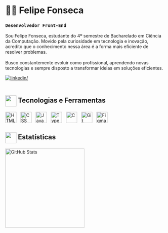 # 👨‍💻 Felipe Fonseca

### **`Desenvolvedor Front-End`**

Sou Felipe Fonseca, estudante do 4º semestre de Bacharelado em Ciência da Computação. Movido pela curiosidade em tecnologia e inovação, acredito que o conhecimento nessa área é a forma mais eficiente de resolver problemas.
<br/>
<br/>
Busco constantemente evoluir como profissional, aprendendo novas tecnologias e sempre disposto a transformar ideias em soluções eficientes.

<div align="left">
    <a href="https://www.linkedin.com/in/felipebalaminut/" target="_blank">
        <img src="https://img.shields.io/badge/linkedin-%231E77B5.svg?&style=for-the-badge&logo=linkedin&logoColor=white" alt=linkedin/>
    </a>
<!--     <a href="#" target="_blank">
        <img src="https://img.shields.io/badge/meu site-CD4847.svg?&style=for-the-badge&logo=gnometerminal&logoColor=white" alt=mysite/>
    </a>    -->
</div> 

<br/>

## <img align="center" src="https://media2.giphy.com/media/QssGEmpkyEOhBCb7e1/giphy.gif?cid=ecf05e47a0n3gi1bfqntqmob8g9aid1oyj2wr3ds3mg700bl&rid=giphy.gif" width ="35"/> Tecnologias e Ferramentas

<img 
    align="left" 
    alt="HTML"
    title="HTML" 
    width="35px" 
    style="padding-right: 10px;" 
    src="https://cdn.jsdelivr.net/gh/devicons/devicon@latest/icons/html5/html5-original.svg" 
/>
<img 
    align="left" 
    alt="CSS" 
    title="CSS"
    width="35px" 
    style="padding-right: 10px;" 
    src="https://cdn.jsdelivr.net/gh/devicons/devicon@latest/icons/css3/css3-original.svg" 
/>
<img 
    align="left" 
    alt="JavaScript" 
    title="JavaScript"
    width="35px" 
    style="padding-right: 10px;" 
    src="https://cdn.jsdelivr.net/gh/devicons/devicon@latest/icons/javascript/javascript-original.svg" 
/>
<img 
    align="left" 
    alt="TypeScript" 
    title="TypeScript"
    width="35px" 
    style="padding-right: 10px;" 
    src="https://cdn.jsdelivr.net/gh/devicons/devicon@latest/icons/typescript/typescript-original.svg" 
/>
<img 
    align="left" 
    alt="C" 
    title="C"
    width="35px" 
    style="padding-right: 10px;" 
    src="https://cdn.jsdelivr.net/gh/devicons/devicon@latest/icons/c/c-original.svg" 
/>
<img 
    align="left" 
    alt="Git" 
    title="Git"
    width="35px" 
    style="padding-right: 10px;" 
    src="https://cdn.jsdelivr.net/gh/devicons/devicon@latest/icons/git/git-original.svg" 
/>
<img 
    align="left" 
    alt="Figma" 
    title="Figma"
    width="35px" 
    style="padding-right: 10px;" 
    src="https://cdn.jsdelivr.net/gh/devicons/devicon@latest/icons/figma/figma-original.svg" 
/>

<br/>
<br/>

## <img align="center" src="https://media3.giphy.com/media/v1.Y2lkPTc5MGI3NjExenlhemVlM2xoaGY4YWo5d3R1ZHFhZWVlNWttZGRhbGY3ZmE5NTVndyZlcD12MV9pbnRlcm5hbF9naWZfYnlfaWQmY3Q9cw/KOtPenOBRaOnzpROfi/giphy.gif" width ="35"/> Estatísticas
<!--
<img 
    align="left" 
    alt="GitHub Stats" 
    height="200" 
    style="padding-right: 10px;" 
    src="https://github-readme-stats.vercel.app/api?username=felipebalaminut&show_icons=true&theme=dark&include_all_commits=true&locale=pt-br" 
  />
  -->

<img 
      align="left" 
      alt="GitHub Stats" 
      height="250" 
      src="" 
  />

